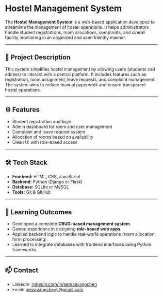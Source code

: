 # Hostel Management System

The **Hostel Management System** is a web-based application developed to streamline the management of hostel operations. It helps administrators handle student registrations, room allocations, complaints, and overall facility monitoring in an organized and user-friendly manner.

---

## 📌 Project Description

This system simplifies hostel management by allowing users (students and admins) to interact with a central platform. It includes features such as registration, room assignment, leave requests, and complaint management. The system aims to reduce manual paperwork and ensure transparent hostel operations.

---

## ⚙️ Features

- Student registration and login
- Admin dashboard for room and user management
- Complaint and leave request system
- Allocation of rooms based on availability
- Clean UI with role-based access

---

## 🛠️ Tech Stack

- **Frontend:** HTML, CSS, JavaScript  
- **Backend:** Python (Django or Flask)  
- **Database:** SQLite or MySQL  
- **Tools:** Git & GitHub

---

## 🎯 Learning Outcomes

- Developed a complete **CRUD-based management system**.  
- Gained experience in designing **role-based web apps**.  
- Applied backend logic to handle real-world operations (room allocation, form processing).  
- Learned to integrate databases with frontend interfaces using Python frameworks.

---

## 📫 Contact

- LinkedIn: [linkedin.com/in/pemaayangchen](https://www.linkedin.com/in/pemaayangchen)  
- Email: pemayangcheyy@gmail.com
